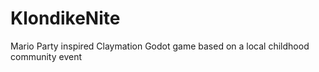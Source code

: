 # KlondikeNite
Mario Party inspired Claymation Godot game based on a local childhood community event
